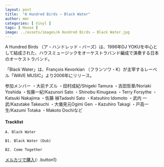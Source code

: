```yaml
---
layout: post
title:  "A Hundred Birds – Black Water"
author: mmr
categories: [ Vinyl ]
tags: [ House ]
image: ../assets/images/A Hundred Birds – Black Water.jpg
---
```


A Hundred Birds （ア・ハンドレッド・バーズ）は、1996年DJ YOKUを中心として結成された、ハウスミュージックをオーケストラバンド編成で演奏する日本のオーケストラバンド。

 「Black Water」は、François Kevorkian （フランソワ・K）が主宰するレーベル「WAVE MUSIC」より2006年にリリース。

参加メンバー
・大前チズル
・田村成紀/Shigeki Tamura
・吉田哲章/Noriaki Yoshida
・佐藤一紀/Kazunori Sato
・Shinobu Kinugawa
・Terry Forsythe
・Katsuki Nakajima
・佐藤 禎Tadashi Sato
・Katsuhiro Idomoto
・武内 一武/Kazutake Takeuchi
・大儀見元Ogimi Gen
・Kazuhiro Takagi
・戸高一生/Kazumi Totaka 
・Makoto Dochiなど

#### Tracklist
```md
A. Black Water

B1. Black Water (Dub)

B2. Come Together
```

[メルカリで購入](https://jp.mercari.com/item/m79986597916){: .button1}

